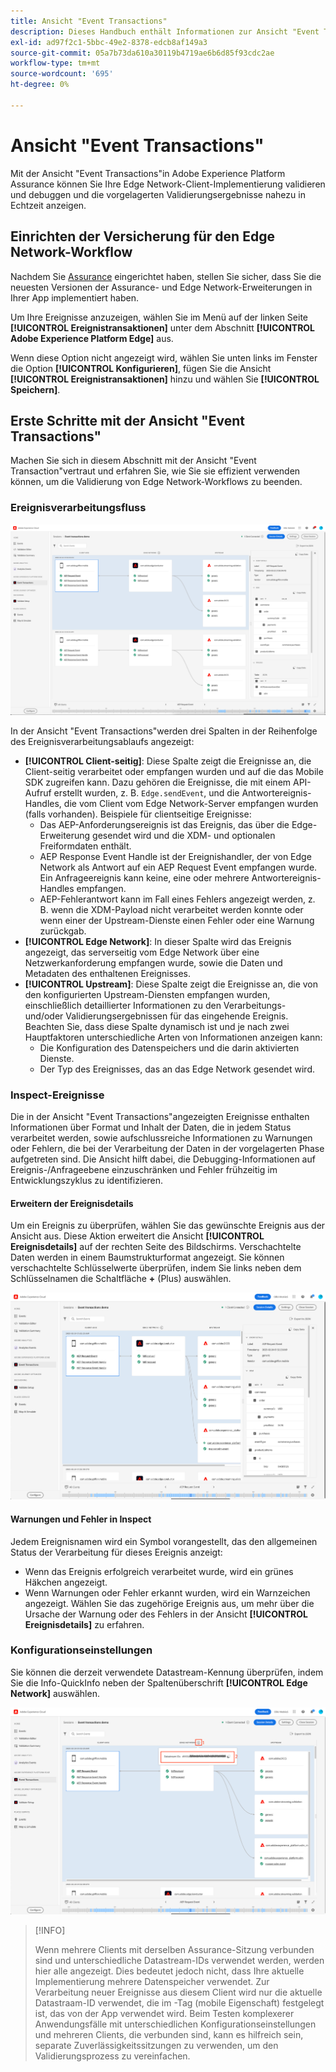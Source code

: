 ```yaml
---
title: Ansicht "Event Transactions"
description: Dieses Handbuch enthält Informationen zur Ansicht "Event Transactions"in Adobe Experience Platform Assurance.
exl-id: ad97f2c1-5bbc-49e2-8378-edcb8af149a3
source-git-commit: 05a7b73da610a30119b4719ae6b6d85f93cdc2ae
workflow-type: tm+mt
source-wordcount: '695'
ht-degree: 0%

---
```


# Ansicht &quot;Event Transactions&quot;

Mit der Ansicht &quot;Event Transactions&quot;in Adobe Experience Platform Assurance können Sie Ihre Edge Network-Client-Implementierung validieren und debuggen und die vorgelagerten Validierungsergebnisse nahezu in Echtzeit anzeigen.

## Einrichten der Versicherung für den Edge Network-Workflow

Nachdem Sie [ Assurance](../tutorials/implement-assurance.md) eingerichtet haben, stellen Sie sicher, dass Sie die neuesten Versionen der Assurance- und Edge Network-Erweiterungen in Ihrer App implementiert haben.

Um Ihre Ereignisse anzuzeigen, wählen Sie im Menü auf der linken Seite **[!UICONTROL Ereignistransaktionen]** unter dem Abschnitt **[!UICONTROL Adobe Experience Platform Edge]** aus.

Wenn diese Option nicht angezeigt wird, wählen Sie unten links im Fenster die Option **[!UICONTROL Konfigurieren]**, fügen Sie die Ansicht **[!UICONTROL Ereignistransaktionen]** hinzu und wählen Sie **[!UICONTROL Speichern]**.

## Erste Schritte mit der Ansicht &quot;Event Transactions&quot;

Machen Sie sich in diesem Abschnitt mit der Ansicht &quot;Event Transaction&quot;vertraut und erfahren Sie, wie Sie sie effizient verwenden können, um die Validierung von Edge Network-Workflows zu beenden.

### Ereignisverarbeitungsfluss

![Ansicht &quot;Ereignistransaktionen&quot;](./images/event-transactions/event-transactions-view.png)

In der Ansicht &quot;Event Transactions&quot;werden drei Spalten in der Reihenfolge des Ereignisverarbeitungsablaufs angezeigt:

- **[!UICONTROL Client-seitig]**: Diese Spalte zeigt die Ereignisse an, die Client-seitig verarbeitet oder empfangen wurden und auf die das Mobile SDK zugreifen kann. Dazu gehören die Ereignisse, die mit einem API-Aufruf erstellt wurden, z. B. `Edge.sendEvent`, und die Antwortereignis-Handles, die vom Client vom Edge Network-Server empfangen wurden (falls vorhanden). Beispiele für clientseitige Ereignisse:
   - Das AEP-Anforderungsereignis ist das Ereignis, das über die Edge-Erweiterung gesendet wird und die XDM- und optionalen Freiformdaten enthält.
   - AEP Response Event Handle ist der Ereignishandler, der von Edge Network als Antwort auf ein AEP Request Event empfangen wurde. Ein Anfrageereignis kann keine, eine oder mehrere Antwortereignis-Handles empfangen.
   - AEP-Fehlerantwort kann im Fall eines Fehlers angezeigt werden, z. B. wenn die XDM-Payload nicht verarbeitet werden konnte oder wenn einer der Upstream-Dienste einen Fehler oder eine Warnung zurückgab.
- **[!UICONTROL Edge Network]**: In dieser Spalte wird das Ereignis angezeigt, das serverseitig vom Edge Network über eine Netzwerkanforderung empfangen wurde, sowie die Daten und Metadaten des enthaltenen Ereignisses.
- **[!UICONTROL Upstream]**: Diese Spalte zeigt die Ereignisse an, die von den konfigurierten Upstream-Diensten empfangen wurden, einschließlich detaillierter Informationen zu den Verarbeitungs- und/oder Validierungsergebnissen für das eingehende Ereignis.
Beachten Sie, dass diese Spalte dynamisch ist und je nach zwei Hauptfaktoren unterschiedliche Arten von Informationen anzeigen kann:
   - Die Konfiguration des Datenspeichers und die darin aktivierten Dienste.
   - Der Typ des Ereignisses, das an das Edge Network gesendet wird.

### Inspect-Ereignisse

Die in der Ansicht &quot;Event Transactions&quot;angezeigten Ereignisse enthalten Informationen über Format und Inhalt der Daten, die in jedem Status verarbeitet werden, sowie aufschlussreiche Informationen zu Warnungen oder Fehlern, die bei der Verarbeitung der Daten in der vorgelagerten Phase aufgetreten sind. Die Ansicht hilft dabei, die Debugging-Informationen auf Ereignis-/Anfrageebene einzuschränken und Fehler frühzeitig im Entwicklungszyklus zu identifizieren.

#### Erweitern der Ereignisdetails

Um ein Ereignis zu überprüfen, wählen Sie das gewünschte Ereignis aus der Ansicht aus. Diese Aktion erweitert die Ansicht **[!UICONTROL Ereignisdetails]** auf der rechten Seite des Bildschirms.
Verschachtelte Daten werden in einem Baumstrukturformat angezeigt. Sie können verschachtelte Schlüsselwerte überprüfen, indem Sie links neben dem Schlüsselnamen die Schaltfläche **+** (Plus) auswählen.

![Ereignisdetails](./images/event-transactions/event-details.png)

#### Warnungen und Fehler in Inspect

Jedem Ereignisnamen wird ein Symbol vorangestellt, das den allgemeinen Status der Verarbeitung für dieses Ereignis anzeigt:

- Wenn das Ereignis erfolgreich verarbeitet wurde, wird ein grünes Häkchen angezeigt.
- Wenn Warnungen oder Fehler erkannt wurden, wird ein Warnzeichen angezeigt. Wählen Sie das zugehörige Ereignis aus, um mehr über die Ursache der Warnung oder des Fehlers in der Ansicht **[!UICONTROL Ereignisdetails]** zu erfahren.

### Konfigurationseinstellungen

Sie können die derzeit verwendete Datastream-Kennung überprüfen, indem Sie die Info-QuickInfo neben der Spaltenüberschrift **[!UICONTROL Edge Network]** auswählen.

![Anzeigen der Datensatz-ID](./images/event-transactions/show-datastream-id.png)

>[!INFO]
>
>Wenn mehrere Clients mit derselben Assurance-Sitzung verbunden sind und unterschiedliche Datastream-IDs verwendet werden, werden hier alle angezeigt. Dies bedeutet jedoch nicht, dass Ihre aktuelle Implementierung mehrere Datenspeicher verwendet. Zur Verarbeitung neuer Ereignisse aus diesem Client wird nur die aktuelle Datastraam-ID verwendet, die im -Tag (mobile Eigenschaft) festgelegt ist, das von der App verwendet wird. Beim Testen komplexerer Anwendungsfälle mit unterschiedlichen Konfigurationseinstellungen und mehreren Clients, die verbunden sind, kann es hilfreich sein, separate Zuverlässigkeitssitzungen zu verwenden, um den Validierungsprozess zu vereinfachen.
